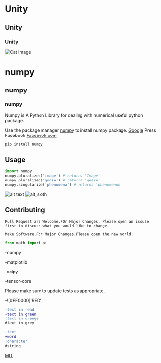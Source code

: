 ﻿# Unity
## Unity
### Unity

![Cat Image](https://img.huffingtonpost.com/asset/5dcc613f1f00009304dee539.jpeg)



# numpy

## numpy

### numpy


Numpy is A Python Library for dealing with numerical useful python package.

Use the package manager [numpy](http://pip.pypa.io/en/stable) to install numpy package. [Google](google.com)
Press Facebook
[Facebook.com](www.facebook.com)


```bash
pip install numpy
```


## Usage

```python
import numpy
numpy.pluralized('image') # returns 'Image'
numpy.pluralized('goose') # returns 'geese'
numpy.singularize('phenomena') # returns 'phenomenon'
```

![alt text](https://www.stellaandchewys.com/wp-content/uploads/maplechristmas.jpg)
![alt_sloth](https://static01.nyt.com/images/2014/01/28/science/28SLOT_SPAN/28SLOT-jumbo.jpg)

## Contributing

```
Pull Request are Welcome.FOr Major Changes, Please open an issuse first to discuss what you would like to change.
```

```
Make Software.For Major Changes,Please open the new world.
```


```python
from math import pi
```

-numpy

-matplotlib

-scipy

-tensor-core

Please make sure to update tests as appropriate.


-![#FF0000]'RED'

```diff
-text in read
+text in green
!text in orange
#text in grey
```

```diff
-text
+word
!character
#string
```

[MIT](https://choosealicense.com/licenses/mit/)





